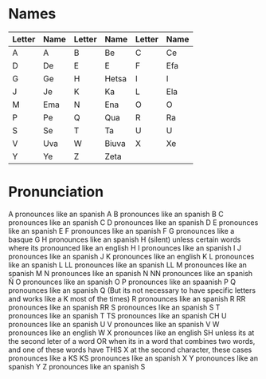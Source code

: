 # Names

Letter | Name | Letter | Name | Letter | Name
| --- | --- | --- | --- | --- | ---
A | A | B | Be | C | Ce
D | De | E | E | F | Efa
G | Ge | H | Hetsa | I | I
J | Je | K | Ka | L | Ela
M | Ema | N | Ena | O | O
P | Pe | Q | Qua | R | Ra
S | Se | T | Ta | U | U
V | Uva | W | Biuva | X | Xe
Y | Ye | Z | Zeta

# Pronunciation
A pronounces like an spanish A
B pronounces like an spanish B
C pronounces like an spanish C
D pronounces like an spanish D
E pronounces like an spanish E
F pronounces like an spanish F
G pronounces like a basque G
H pronounces like an spanish H (silent) unless certain words where its pronounced like an english H
I pronounces like an spanish I
J pronounces like an spanish J
K pronounces like an english K
L pronounces like an spanish L
LL pronounces like an spanish LL
M pronounces like an spanish M
N pronounces like an spanish N
NN pronounces like an spanish Ñ
O pronounces like an spanish O
P pronounces like an spaanish P
Q pronounces like an spanish Q (But its not necessary to have specific letters and works like a K most of the times)
R pronounces like an spanish R
RR pronounces like an spanish RR
S pronounces like an spanish S
T pronounces like an spanish T
TS pronounces like an spanish CH
U pronounces like an spanish U
V pronounces like an spanish V
W pronounces like an english W
X pronounces like an english SH unless its at the second leter of a word OR when its in a word that combines two words, and one of these words have THIS X at the second character, these cases pronounces like a KS
KS pronounces like an spanish X
Y pronounces like an spanish Y
Z pronounces like an spanish S